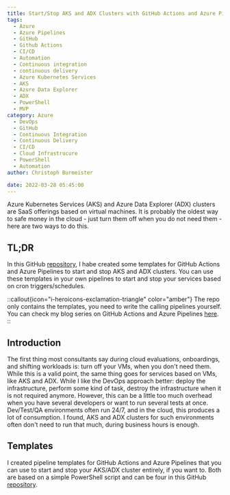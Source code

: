```yaml
---
title: Start/Stop AKS and ADX Clusters with GitHub Actions and Azure Pipelines
tags:
  - Azure
  - Azure Pipelines
  - GitHub
  - Github Actions
  - CI/CD
  - Automation
  - Continuous integration
  - continuous delivery
  - Azure Kubernetes Services
  - AKS
  - Azure Data Explorer
  - ADX
  - PowerShell
  - MVP
category: Azure
  - DevOps
  - GitHub
  - Continuous Integration
  - Continuous Delivery
  - CI/CD
  - Cloud Infrastrucure
  - PowerShell
  - Automation
author: Christoph Burmeister

date: 2022-03-28 05:45:00
---
```


Azure Kubernetes Services (AKS) and Azure Data Explorer (ADX) clusters are SaaS offerings based on virtual machines. It is probably the oldest way to safe money in the cloud - just turn them off when you do not need them - here are two ways to do this.
<!-- more -->
<!-- toc -->

## TL;DR

In this GitHub [repository](https://github.com/chrburmeister/start-stop-aks-adx), I habe created some templates for GitHub Actions and Azure Pipelines to start and stop AKS and ADX clusters. You can use these templates in your own pipelines to start and stop your services based on cron triggers/schedules.

::callout{icon="i-heroicons-exclamation-triangle" color="amber"}
The repo only contains the templates, you need to write the calling pipelines yourself. You can check my blog series on GitHub Actions and Azure Pipelines [here](https://itinsights.org/azure-pipelines-migration-to-github-actions-part1/).
::

## Introduction

The first thing most consultants say during cloud evaluations, onboardings, and shifting workloads is: turn off your VMs, when you don't need them. While this is a valid point, the same thing goes for services based on VMs, like AKS and ADX.
While I like the DevOps approach better: deploy the infrastructure, perform some kind of task, destroy the infrastructure when it is not required anymore. However, this can be a little too much overhead when you have several developers or want to run several tests at once.
Dev/Test/QA environments often run 24/7, and in the cloud, this produces a lot of consumption. I found, AKS and ADX clusters for such environments often don't need to run that much, during business hours is enough.

## Templates

I created pipeline templates for GitHub Actions and Azure Pipelines that you can use to start and stop your AKS/ADX cluster entirely, if you want to.
Both are based on a simple PowerShell script and can be four in this GitHub [repository](https://github.com/chrburmeister/start-stop-aks-adx).
